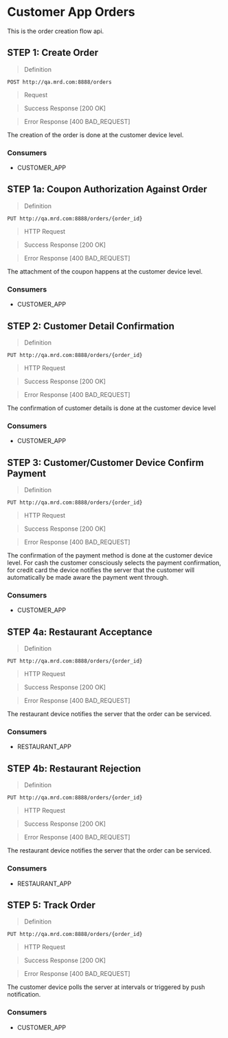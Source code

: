 # Customer App Orders

This is the order creation flow api.

## STEP 1: Create Order

> Definition

```
POST http://qa.mrd.com:8888/orders
```

> Request

> Success Response [200 OK]

> Error Response [400 BAD_REQUEST]

The creation of the order is done at the customer device level.

### Consumers

* CUSTOMER_APP

## STEP 1a: Coupon Authorization Against Order

> Definition

```
PUT http://qa.mrd.com:8888/orders/{order_id}
```

> HTTP Request

> Success Response [200 OK]

> Error Response [400 BAD_REQUEST]

The attachment of the coupon happens at the customer device level.

### Consumers

* CUSTOMER_APP

## STEP 2: Customer Detail Confirmation

> Definition

```
PUT http://qa.mrd.com:8888/orders/{order_id}
```

> HTTP Request

> Success Response [200 OK]

> Error Response [400 BAD_REQUEST]

The confirmation of customer details is done at the customer device level

### Consumers

* CUSTOMER_APP

## STEP 3: Customer/Customer Device Confirm Payment

> Definition

```
PUT http://qa.mrd.com:8888/orders/{order_id}
```

> HTTP Request

> Success Response [200 OK]

> Error Response [400 BAD_REQUEST]

The confirmation of the payment method is done at the customer device level. For cash the customer consciously selects the payment confirmation, for credit card the device notifies the server that the customer will automatically be made aware the payment went through.

### Consumers

* CUSTOMER_APP

## STEP 4a: Restaurant Acceptance

> Definition

```
PUT http://qa.mrd.com:8888/orders/{order_id}
```

> HTTP Request

> Success Response [200 OK]

> Error Response [400 BAD_REQUEST]

The restaurant device notifies the server that the order can be serviced.

### Consumers

* RESTAURANT_APP

## STEP 4b: Restaurant Rejection

> Definition

```
PUT http://qa.mrd.com:8888/orders/{order_id}
```

> HTTP Request

> Success Response [200 OK]

> Error Response [400 BAD_REQUEST]

The restaurant device notifies the server that the order can be serviced.

### Consumers

* RESTAURANT_APP

## STEP 5: Track Order

> Definition

```
PUT http://qa.mrd.com:8888/orders/{order_id}
```

> HTTP Request

> Success Response [200 OK]

> Error Response [400 BAD_REQUEST]

The customer device polls the server at intervals or triggered by push notification.

### Consumers

* CUSTOMER_APP